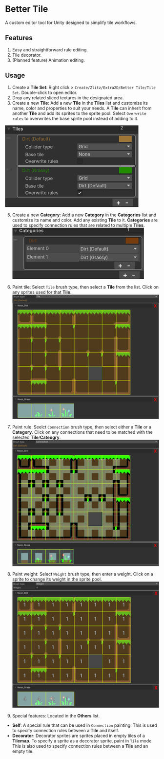 # Better Tile

A custom editor tool for Unity designed to simplify tile workflows.

## Features

1. Easy and straightforward rule editing.
2. Tile decorator.
3. (Planned feature) Animation editing.

## Usage

1. Create a **Tile Set**: Right click > `Create/Zlitz/Extra2D/Better Tile/Tile Set`. Double-click to open editor.
2. Drop any related sliced textures in the designated area.
3. Create a new **Tile**: Add a new **Tile** in the **Tiles** list and customize its name, color and properties to suit your needs. A **Tile** can inherit from another **Tile** and add its sprites to the sprite pool. Select `Overwrite rules` to overwrites the base sprite pool instead of adding to it.
<img src="https://github.com/zlitzdev/BetterTile/blob/main/Images~/Guide_Tiles.png?raw=true">

5. Create a new **Category**: Add a new **Category** in the **Categories** list and customize its name and color. Add any existing **Tile** to it. **Categories** are used to specify connection rules that are related to multiple **Tiles**.
![Create categories](https://github.com/zlitzdev/BetterTile/blob/main/Images~/Guide_Categories.png?raw=true)

7. Paint tile: Select `Tile` brush type, then select a **Tile** from the list. Click on any sprites used for that **Tile**.
![Paint tile](https://github.com/zlitzdev/BetterTile/blob/main/Images~/Guide_Paint_Tile.png?raw=true)

9. Paint rule: Seelct `Connection` brush type, then select either a **Tile** or a **Category**. Click on any connections that need to be matched with the selected **Tile**/**Cateogry**.
![Paint connection](https://github.com/zlitzdev/BetterTile/blob/main/Images~/Guide_Paint_Connection.png?raw=true|width=500)

11. Paint weight: Select `Weight` brush type, then enter a weight. Click on a sprite to change its weight in the sprite pool.
![Paint weight](https://github.com/zlitzdev/BetterTile/blob/main/Images~/Guide_Paint_Weight.png?raw=true)

13. Special features: Located in the **Others** list.
- **Self**: A special rule that can be used in `Connection` painting. This is used to specify connection rules between a **Tile** and itself.
- **Decorator**: Decorator sprites are sprites placed in empty tiles of a **Tilemap**. To specify a sprite as a decorator sprite, paint in `Tile` mode. This is also used to specify connection rules between a **Tile** and an empty tile.
